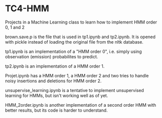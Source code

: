 # TC4-HMM

Projects in a Machine Learning class to learn how to implement HMM order 0, 1 and 2

brown.save.p is the file that is used in tp1.ipynb and tp2.ipynb. It is opened with pickle instead of loading the original file from the nltk database.

tp1.ipynb is an implementation of a "HMM order 0", i.e. simply using observation (emission) probabilites to predict.

tp2.ipynb is an implementation of a HMM order 1.

Projet.ipynb has a HMM order 1, a HMM order 2 and two tries to handle noisy insertions and deletions for HMM order 2.

unsupervise_learning.ipynb is a tentative to implement unsupervised learning for HMMs, but isn't working well as of yet.

HMM_2order.ipynb is another implementation of a second order HMM with better results, but its code is harder to understand.
